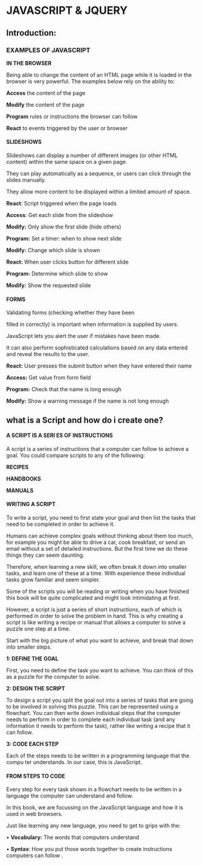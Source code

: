 

# JAVASCRIPT & JQUERY

## Introduction:

### EXAMPLES OF JAVASCRIPT

**IN THE BROWSER**

Being able to change the content of an HTML page while it is loaded in
the browser is very powerful. The examples below rely on the ability to:

**Access** the content of the page

**Modify** the content of the page

**Program** rules or instructions the browser can follow

**React** to events triggered by the user or browser

#### SLIDESHOWS


Slideshows can display a number of different images (or other HTML content) within the same space on a given page.

 They can play automatically as
a sequence, or users can click through the slides manually.

 They allow more content to be displayed
within a limited amount of space.

**React**: Script triggered when the page loads

**Access**: Get each slide from the slideshow

**Modify:** Only show the first slide (hide others)

**Program:** Set a timer: when to show next slide

**Modify:** Change which slide is shown

**React:** When user clicks button for different slide

**Program:** Determine which slide to show

**Modify:** Show the requested slide

#### FORMS


Validating forms (checking whether they have been

filled in correctly) is important when information is supplied by users. 

JavaScript lets you alert the user
if mistakes have been made. 

It can also perform sophisticated calculations based on any data entered
and reveal the results to the user.

**React:** User presses the submit button when they have entered their name

**Access:** Get value from form field

**Program:** Check that the name is long enough

**Modify:** Show a warning message if the name is not long enough 

## what is a Script and how do i create one?

#### A SCRIPT IS A SERI ES OF INSTRUCTIONS

A script is a series of instructions that a
computer can follow to achieve a goal.
You could compare scripts to any of the following: 

**RECIPES**

**HANDBOOKS**

**MANUALS**

#### WRITING A SCRIPT
To write a script, you need to first
state your goal and then list the
tasks that need to be completed in
order to achieve it.

Humans can achieve complex goals without thinking about them too much, for example you might be able to drive a car, cook breakfast, or send an email without a set of detailed instructions. But the first
time we do these things they can seem daunting.

Therefore, when learning a new skill, we often break it down into smaller tasks, and learn one of these at a time. With experience these individual tasks grow
familiar and seem simpler.

Some of the scripts you will be reading or writing when you have finished this book will be quite complicated and might look intimidating at first.

However, a script is just a series of short
instructions, each of which is performed in order to solve the problem in hand. This is why creating a script is like writing a recipe or manual that allows a
computer to solve a puzzle one step at a time.

Start with the big picture of what you want to achieve, and break that down into smaller steps.


**1: DEFINE THE GOAL**

First, you need to define the task you want to achieve. You can think of this as a puzzle for the computer to solve.

**2: DESIGN THE SCRIPT**

To design a script you split the goal out into a series of tasks that are going to be involved in solving this puzzle. This can be represented using a flowchart.
You can then write down individual steps that the computer needs to perform in order to complete each individual task (and any information it needs to perform the task), rather like writing a recipe that it can follow.

**3: CODE EACH STEP**

Each of the steps needs to be written in a
programming language that the compu ter
understands. In our case, this is JavaScript.

#### FROM STEPS TO CODE
Every step for every task shown
in a flowchart needs to be written
in a language the computer can
understand and follow.

In this book, we are focussing on the JavaScript language and how it is used in web browsers.

Just like learning any new language, you need to get to grips with the:

• **Vocabulary:** The words that computers
understand

• **Syntax**: How you put those words together to create instructions computers can follow .